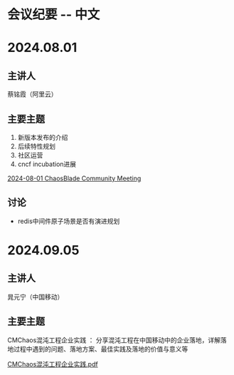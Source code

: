 # 会议纪要 -- 中文
# 2024.08.01
## 主讲人
蔡铭霞（阿里云）

## 主要主题
1. 新版本发布的介绍
2. 后续特性规划
3. 社区运营
4. cncf incubation进展
   
[2024-08-01 ChaosBlade Community Meeting](https://github.com/chaosblade-io/community/blob/main/meeting/doc/2024-08-01-chaosblade-meeting.md)

## 讨论
* redis中间件原子场景是否有演进规划

# 2024.09.05
## 主讲人
晁元宁（中国移动）

## 主要主题
CMChaos混沌工程企业实践 ： 分享混沌工程在中国移动中的企业落地，详解落地过程中遇到的问题、落地方案、最佳实践及落地的价值与意义等
   
[CMChaos混沌工程企业实践.pdf](https://github.com/chaosblade-io/community/blob/main/meeting/doc/2024-08-01-chaosblade-meeting.md)

